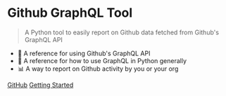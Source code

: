 # Github GraphQL Tool
> A Python tool to easily report on Github data fetched from Github's GraphQL API

- 📡 A reference for using Github's GraphQL API
- 🐍 A reference for how to use GraphQL in Python generally
- 📊 A way to report on Github activity by you or your org

[GitHub](https://github.com/MichaelCurrin/github-graphql-tool/)
[Getting Started](#github-graphql-tool)
